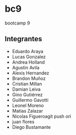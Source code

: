 # bc9
bootcamp 9
## Integrantes
- Eduardo Araya
- Lucas Gonzalez
- Andrea Holland
- Agustin Avila
- Alexis Hernandez
- Brandon Muñoz
- Cristian Millan
- Damian Leiva
- Gino Gutiérrez
- Guillermo Gavotti
- Leonel Moreno
- Matias Zalazar
- Nicolas Figueroagit push ori
- juan flores
- Diego Bustamante

